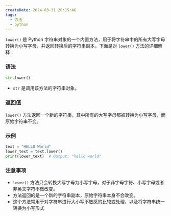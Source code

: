 ```yaml
---
createDate: 2024-03-31 20:15:46
tags:
  - 方法
  - python
---
```

`lower()` 是 Python 字符串对象的一个内置方法，用于将字符串中的所有大写字母转换为小写字母，并返回转换后的字符串副本。下面是对 `lower()` 方法的详细解释：

### 语法
```python
str.lower()
```

- `str` 是调用该方法的字符串对象。

### 返回值
`lower()` 方法返回一个新的字符串，其中所有的大写字母都被转换为小写字母，而原始字符串不变。

### 示例
```python
text = "HELLO World"
lower_text = text.lower()
print(lower_text)  # Output: "hello world"
```

### 注意事项
- `lower()` 方法只会转换大写字母为小写字母，对于非字母字符、小写字母或者非英文字符不做改变。
- 方法返回的是一个新的字符串副本，原始字符串本身不会改变。
- 这个方法常用于对字符串进行大小写不敏感的比较或处理，以及将字符串统一转换为小写形式